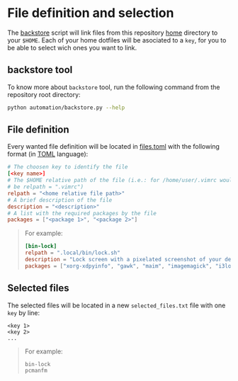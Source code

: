 # File definition and selection

The [backstore](./backstore.py) script will link files from this repository
[home](../home/) directory to your `$HOME`. Each of your home dotfiles will be
asociated to a `key`, for you to be able to select wich ones you want to link.

## backstore tool

To know more about `backstore` tool, run the following command from the
repository root directory:

```bash
python automation/backstore.py --help
```

## File definition

Every wanted file definition will be located in [files.toml](./files.toml) with
the following format (in [TOML](https://github.com/toml-lang/toml) language):

```toml
# The choosen key to identify the file
[<key name>]
# The $HOME relative path of the file (i.e.: for /home/user/.vimrc would 
# be relpath = ".vimrc")
relpath = "<home relative file path>"
# A brief description of the file
description = "<description>"
# A list with the required packages by the file
packages = ["<package 1>", "<package 2>"]
```

> For example:
> 
> ```toml
> [bin-lock]
> relpath = ".local/bin/lock.sh"
> description = "Lock screen with a pixelated screenshot of your desktop."
> packages = ["xorg-xdpyinfo", "gawk", "maim", "imagemagick", "i3lock"]
> ```

## Selected files

The selected files will be located in a new `selected_files.txt` file with one
`key` by line:

```
<key 1>
<key 2>
...
```

> For example:
> 
> ```
> bin-lock
> pcmanfm
> ```